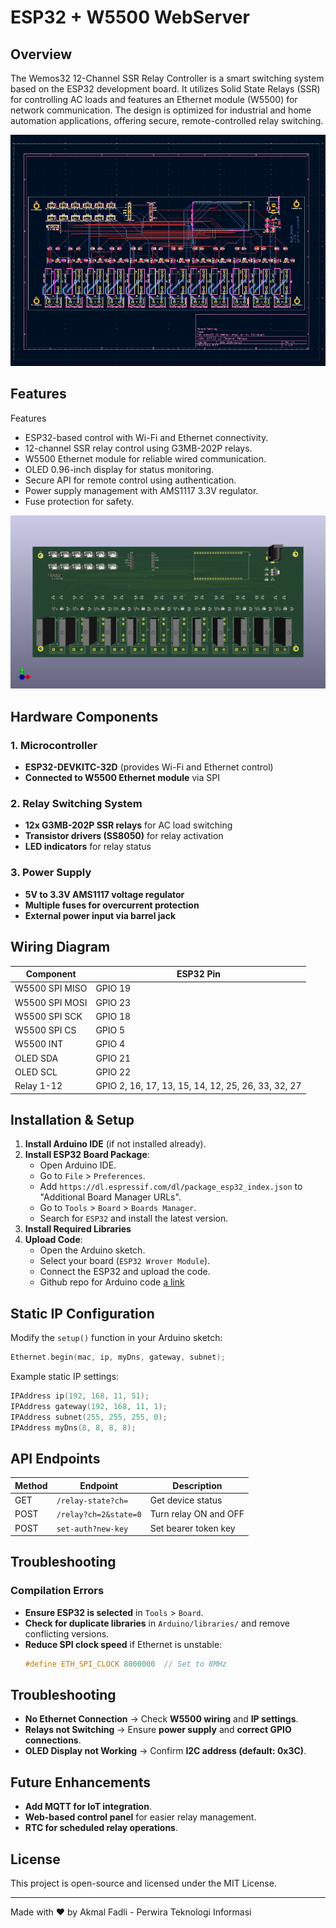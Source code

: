 # ESP32 + W5500 WebServer

## Overview
The Wemos32 12-Channel SSR Relay Controller is a smart switching system based on the ESP32 development board. It utilizes Solid State Relays (SSR) for controlling AC loads and features an Ethernet module (W5500) for network communication. The design is optimized for industrial and home automation applications, offering secure, remote-controlled relay switching.

![alt text](https://github.com/akmalfadli/esp32-12ch-ssr-relay/blob/master/img/Pasted%20image.png?raw=true)

## Features
Features

- ESP32-based control with Wi-Fi and Ethernet connectivity.
- 12-channel SSR relay control using G3MB-202P relays.
- W5500 Ethernet module for reliable wired communication.
- OLED 0.96-inch display for status monitoring.
- Secure API for remote control using authentication.
- Power supply management with AMS1117 3.3V regulator.
- Fuse protection for safety.


![alt text](https://github.com/akmalfadli/esp32-12ch-ssr-relay/blob/master/img/esp32-12ch-ssr-relay.png?raw=true)

## Hardware Components
### 1. **Microcontroller**
- **ESP32-DEVKITC-32D** (provides Wi-Fi and Ethernet control)
- **Connected to W5500 Ethernet module** via SPI

### 2. **Relay Switching System**
- **12x G3MB-202P SSR relays** for AC load switching
- **Transistor drivers (SS8050)** for relay activation
- **LED indicators** for relay status

### 3. **Power Supply**
- **5V to 3.3V AMS1117 voltage regulator**
- **Multiple fuses for overcurrent protection**
- **External power input via barrel jack**

## Wiring Diagram
| Component | ESP32 Pin |
|-----------|----------|
| W5500 SPI MISO | GPIO 19 |
| W5500 SPI MOSI | GPIO 23 |
| W5500 SPI SCK  | GPIO 18 |
| W5500 SPI CS   | GPIO 5  |
| W5500 INT      | GPIO 4  |
| OLED SDA       | GPIO 21 |
| OLED SCL       | GPIO 22 |
| Relay 1-12     | GPIO 2, 16, 17, 13, 15, 14, 12, 25, 26, 33, 32, 27 |


## Installation & Setup
1. **Install Arduino IDE** (if not installed already).
2. **Install ESP32 Board Package**:
   - Open Arduino IDE.
   - Go to `File` > `Preferences`.
   - Add `https://dl.espressif.com/dl/package_esp32_index.json` to "Additional Board Manager URLs".
   - Go to `Tools` > `Board` > `Boards Manager`.
   - Search for `ESP32` and install the latest version.
3. **Install Required Libraries**
4. **Upload Code**:
   - Open the Arduino sketch.
   - Select your board (`ESP32 Wrover Module`).
   - Connect the ESP32 and upload the code.
   - Github repo for Arduino code [a link](https://github.com/akmalfadli/esp32-12ch-eth)

## Static IP Configuration
Modify the `setup()` function in your Arduino sketch:
```cpp
Ethernet.begin(mac, ip, myDns, gateway, subnet);
```
Example static IP settings:
```cpp
IPAddress ip(192, 168, 11, 51);
IPAddress gateway(192, 168, 11, 1);
IPAddress subnet(255, 255, 255, 0);
IPAddress myDns(8, 8, 8, 8);
```

## API Endpoints
| Method | Endpoint        | Description          |
|--------|----------------|----------------------|
| GET    | `/relay-state?ch=`      | Get device status   |
| POST   | `/relay?ch=2&state=0`    | Turn relay ON and OFF      |
| POST   | `set-auth?new-key`   |Set bearer token key     |

## Troubleshooting
### Compilation Errors
- **Ensure ESP32 is selected** in `Tools` > `Board`.
- **Check for duplicate libraries** in `Arduino/libraries/` and remove conflicting versions.
- **Reduce SPI clock speed** if Ethernet is unstable:
  ```cpp
  #define ETH_SPI_CLOCK 8000000  // Set to 8MHz
  ```

## Troubleshooting
- **No Ethernet Connection** → Check **W5500 wiring** and **IP settings**.
- **Relays not Switching** → Ensure **power supply** and **correct GPIO connections**.
- **OLED Display not Working** → Confirm **I2C address (default: 0x3C)**.

## Future Enhancements
- **Add MQTT for IoT integration**.
- **Web-based control panel** for easier relay management.
- **RTC for scheduled relay operations**.

## License
This project is open-source and licensed under the MIT License.

---
Made with ❤️ by Akmal Fadli - Perwira Teknologi Informasi

